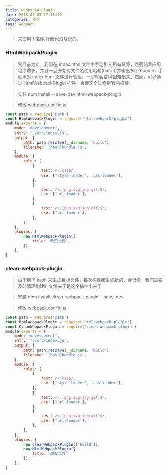 ```yaml
---
title: webpack4-plugin
date: 2018-06-05 17:11:12
categories: 技术
tags: webpack
---
```




> 来使用下插件,好像也没啥说的。

<!-- more -->   

### HtmlWebpackPlugin

> 到目前为止，我们在 index.html 文件中手动引入所有资源，然而随着应用程序增长，并且一旦开始对文件名使用哈希(hash)]并输出多个 bundle，手动地对 index.html 文件进行管理，一切就会变得困难起来。然而，可以通过 HtmlWebpackPlugin 插件，会使这个过程更容易操控。

> 安装 npm install --save-dev html-webpack-plugin

> 修改 webpack.config.js

```javascript
const path = require('path')
const HtmlWebpackPlugin = require('html-webpack-plugin')
module.exports = {
    mode: 'development',
    entry: './src/index.js',
    output: {
        path: path.resolve(__dirname, 'build'),
        filename: '[hash]bundle.js',
    },
    module: {
        rules: [
            {
                test: /\.css$/,
                use: ['style-loader', 'css-loader'],
            },
            {
                test: /\.(png|svg|jpg|gif)$/,
                use: ['url-loader'],
            },
            {
                test: /\.(png|svg|jpg|gif)$/,
                use: ['url-loader'],
            },
        ],
    },
    plugins: [
        new HtmlWebpackPlugin({
            title: '改变世界',
        }),
    ],
}
```

### clean-webpack-plugin

> 由于用了 hash 来生成目标文件，每次构建都生成新的，会很烦，我们需要及时清理构建的文件夹于是这个插件出来了

> 安装 npm install clean-webpack-plugin --save-dev

> 修改 webpack.config.js

```javascript
const path = require('path')
const HtmlWebpackPlugin = require('html-webpack-plugin')
const CleanWebpackPlugin = require('clean-webpack-plugin')
module.exports = {
    mode: 'development',
    entry: './src/index.js',
    output: {
        path: path.resolve(__dirname, 'build'),
        filename: '[hash]bundle.js',
    },
    module: {
        rules: [
            {
                test: /\.css$/,
                use: ['style-loader', 'css-loader'],
            },
            {
                test: /\.(png|svg|jpg|gif)$/,
                use: ['url-loader'],
            },
            {
                test: /\.(png|svg|jpg|gif)$/,
                use: ['url-loader'],
            },
        ],
    },
    plugins: [
        new CleanWebpackPlugin(['build']),
        new HtmlWebpackPlugin({
            title: '改变世界',
        }),
    ],
}
```

###
